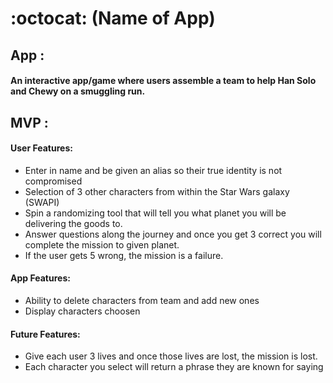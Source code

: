 # :octocat: (Name of App)

## App :

#### An interactive app/game where users assemble a team to help Han Solo and Chewy on a smuggling run.

## MVP :

#### User Features:

- Enter in name and be given an alias so their true identity is not compromised
- Selection of 3 other characters from within the Star Wars galaxy (SWAPI)
- Spin a randomizing tool that will tell you what planet you will be delivering the goods to.
- Answer questions along the journey and once you get 3 correct you will complete the mission to given planet.
- If the user gets 5 wrong, the mission is a failure.

#### App Features:

- Ability to delete characters from team and add new ones
- Display characters choosen

#### Future Features:

- Give each user 3 lives and once those lives are lost, the mission is lost.
- Each character you select will return a phrase they are known for saying
